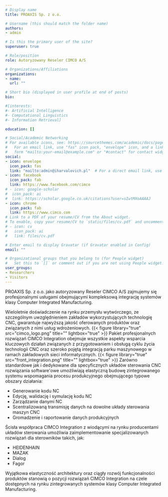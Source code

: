 ```yaml
---
# Display name
title: PROAXIS Sp. z o.o.

# Username (this should match the folder name)
authors:
- admin

# Is this the primary user of the site?
superuser: true

# Role/position
role: Autoryzowany Reseler CIMCO A/S

# Organizations/Affiliations
organizations:
- name:
  url: ""

# Short bio (displayed in user profile at end of posts)
bio:

#[interests:
#- Artificial Intelligence
#- Computational Linguistics
#- Information Retrieval]

education: []

# Social/Academic Networking
# For available icons, see: https://sourcethemes.com/academic/docs/page-builder/#icons
#   For an email link, use "fas" icon pack, "envelope" icon, and a link in the
#   form "mailto:your-email@example.com" or "#contact" for contact widget.
social:
- icon: envelope
  icon_pack: fas
  link: "mailto:admin@iharvalovich.pl"  # For a direct email link, use "mailto:test@example.org".
- icon: facebook
  icon_pack: fab
  link: https://www.facebook.com/cimco
# - icon: google-scholar
#  icon_pack: ai
#  link: https://scholar.google.co.uk/citations?user=sIwtMXoAAAAJ
- icon: chrome
  icon_pack: fab
  link: https://www.cimco.com
# Link to a PDF of your resume/CV from the About widget.
# To enable, copy your resume/CV to `static/files/cv.pdf` and uncomment the lines below.
# - icon: cv
#   icon_pack: ai
#   link: files/cv.pdf

# Enter email to display Gravatar (if Gravatar enabled in Config)
email: ""

# Organizational groups that you belong to (for People widget)
#   Set this to `[]` or comment out if you are not using People widget.
user_groups:
- Researchers
- Visitors
---
```




PROAXIS Sp. z o.o. jako autoryzowany Reseler CIMCO A/S zajmujemy się profesjonalnymi usługami obejmującymi kompleksową integrację systemów klasy Computer Integrated Manufacturing.

Wieloletnie doświadczenie na rynku przemysłu wytwórczego, ze szczególnym uwzględnieniem zakładów wykorzystujących technologię CNC, gwarantuje najwyższą jakość oferowanych produktów oraz związanych z nimi usług wdrożeniowych.
{{< figure library="true" src="cimco_logo.png" title="" lightbox="true" >}}
Pakiet profesjonalnych rozwiązań CIMCO Integration obejmuje wszystkie aspekty wsparcia kluczowych działań związanych z przygotowaniem i obsługą cyklu życia technologii CNC oraz szeroko pojętą integracją parku maszynowego w ramach zakładowych sieci informatycznych.
{{< figure library="true" src="front_integration.png" title="" lightbox="true" >}}
Zarówno standardowe jak i dedykowane dla specyficznych układów sterowania CNC rozwiązania software'owe umożliwiają elastyczną budowę zintegrowanego systemu wspomagania procesu produkcyjnego obejmującego typowe obszary działania:

- Generowanie kodu NC
- Edycję, walidację i symulację kodu NC
- Zarządzanie danymi NC
- Scentralizowaną transmisję danych na dowolne układy sterowania maszyn CNC
- Gromadzenie i raportowanie danych produkcyjnych

Ścisła współpraca CIMCO Integration z wiodącymi na rynku producentami układów sterowania umożliwia zaimplementowanie specjalizowanych rozwiązań dla sterowników takich, jak:

- HEIDENHAIN
- MAZAK
- Dialog
- Fagor

Wyjątkowa elastyczność architektury oraz ciągły rozwój funkcjonalności produktów stanowią o pozycji rozwiązań CIMCO Integration na czele dostępnych na rynku zintegrowanych systemów klasy Computer Integrated Manufacturing.
